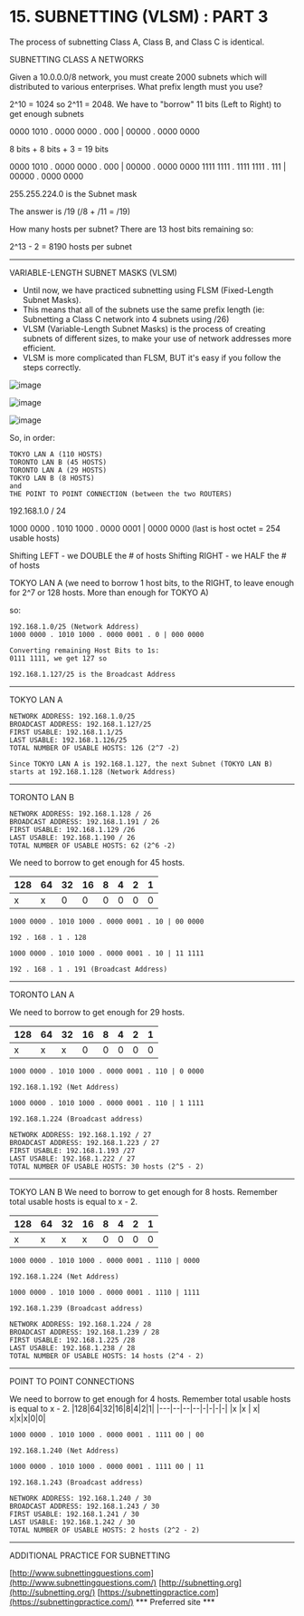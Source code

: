 # 15. SUBNETTING (VLSM) : PART 3

The process of subnetting Class A, Class B, and Class C is identical.

SUBNETTING CLASS A NETWORKS

Given a 10.0.0.0/8 network, you must create 2000 subnets which will distributed to various enterprises. What prefix length must you use?

2^10 = 1024 so 2^11 = 2048. We have to "borrow" 11 bits (Left to Right) to get enough subnets

0000 1010 . 0000 0000 . 000 | 00000 . 0000 0000

8 bits + 8 bits + 3 = 19 bits

0000 1010 . 0000 0000 . 000 | 00000 . 0000 0000
1111 1111 . 1111 1111 . 111 | 00000 . 0000 0000

255.255.224.0 is the Subnet mask

The answer is /19 (/8 + /11 = /19)

How many hosts per subnet? There are 13 host bits remaining so:

2^13 - 2 = 8190 hosts per subnet

---

VARIABLE-LENGTH SUBNET MASKS (VLSM)

- Until now, we have practiced subnetting using FLSM (Fixed-Length Subnet Masks).
- This means that all of the subnets use the same prefix length (ie: Subnetting a Class C network into 4 subnets using /26)
- VLSM (Variable-Length Subnet Masks) is the process of creating subnets of different sizes, to make your use of network addresses more efficient.
- VLSM is more complicated than FLSM, BUT it's easy if you follow the steps correctly.

![image](https://github.com/psaumur/CCNA/assets/106411237/30a08f93-796a-4fe9-854e-58af0bcbd69b)

![image](https://github.com/psaumur/CCNA/assets/106411237/ad7d7ac0-5e00-4662-8192-f7f9db86f1d9)

![image](https://github.com/psaumur/CCNA/assets/106411237/dc006342-4bd9-40d4-b1c5-9ac7a670ed96)


So, in order:
```
TOKYO LAN A (110 HOSTS)
TORONTO LAN B (45 HOSTS)
TORONTO LAN A (29 HOSTS)
TOKYO LAN B (8 HOSTS)
and
THE POINT TO POINT CONNECTION (between the two ROUTERS)
```
192.168.1.0 / 24

1000 0000 . 1010 1000 . 0000 0001 | 0000 0000  (last is host octet = 254 usable hosts)

Shifting LEFT - we DOUBLE the # of hosts
Shifting RIGHT - we HALF the # of hosts

TOKYO LAN A (we need to borrow 1 host bits, to the RIGHT, to leave enough for 2^7 or 128 hosts. More than enough for TOKYO A)

so:
```
192.168.1.0/25 (Network Address)
1000 0000 . 1010 1000 . 0000 0001 . 0 | 000 0000

Converting remaining Host Bits to 1s:
0111 1111, we get 127 so

192.168.1.127/25 is the Broadcast Address
```
---
TOKYO LAN A
```
NETWORK ADDRESS: 192.168.1.0/25
BROADCAST ADDRESS: 192.168.1.127/25
FIRST USABLE: 192.168.1.1/25
LAST USABLE: 192.168.1.126/25
TOTAL NUMBER OF USABLE HOSTS: 126 (2^7 -2)

Since TOKYO LAN A is 192.168.1.127, the next Subnet (TOKYO LAN B) starts at 192.168.1.128 (Network Address)
```
---
TORONTO LAN B
```
NETWORK ADDRESS: 192.168.1.128 / 26
BROADCAST ADDRESS: 192.168.1.191 / 26
FIRST USABLE: 192.168.1.129 /26
LAST USABLE: 192.168.1.190 / 26
TOTAL NUMBER OF USABLE HOSTS: 62 (2^6 -2)
```

We need to borrow to get enough for 45 hosts.

|128|64|32|16|8|4|2|1|
|---|--|--|--|-|-|-|-|
|x  |x | 0| 0|0|0|0|0|
```
1000 0000 . 1010 1000 . 0000 0001 . 10 | 00 0000

192 . 168 . 1 . 128

1000 0000 . 1010 1000 . 0000 0001 . 10 | 11 1111

192 . 168 . 1 . 191 (Broadcast Address)
```
---

TORONTO LAN A

We need to borrow to get enough for 29 hosts.

|128|64|32|16|8|4|2|1|
|---|--|--|--|-|-|-|-|
|x  |x | x| 0|0|0|0|0|
```
1000 0000 . 1010 1000 . 0000 0001 . 110 | 0 0000

192.168.1.192 (Net Address)

1000 0000 . 1010 1000 . 0000 0001 . 110 | 1 1111

192.168.1.224 (Broadcast address)

NETWORK ADDRESS: 192.168.1.192 / 27
BROADCAST ADDRESS: 192.168.1.223 / 27
FIRST USABLE: 192.168.1.193 /27
LAST USABLE: 192.168.1.222 / 27
TOTAL NUMBER OF USABLE HOSTS: 30 hosts (2^5 - 2)
```
---

TOKYO LAN B
We need to borrow to get enough for 8 hosts. Remember total usable hosts is equal to x - 2.

|128|64|32|16|8|4|2|1|
|---|--|--|--|-|-|-|-|
|x  |x | x| x|0|0|0|0|
```
1000 0000 . 1010 1000 . 0000 0001 . 1110 | 0000

192.168.1.224 (Net Address)

1000 0000 . 1010 1000 . 0000 0001 . 1110 | 1111

192.168.1.239 (Broadcast address)

NETWORK ADDRESS: 192.168.1.224 / 28
BROADCAST ADDRESS: 192.168.1.239 / 28
FIRST USABLE: 192.168.1.225 /28
LAST USABLE: 192.168.1.238 / 28
TOTAL NUMBER OF USABLE HOSTS: 14 hosts (2^4 - 2)
```
---

POINT TO POINT CONNECTIONS

We need to borrow to get enough for 4 hosts. Remember total usable hosts is equal to x - 2.
|128|64|32|16|8|4|2|1|
|---|--|--|--|-|-|-|-|
|x  |x | x| x|x|x|0|0|
```
1000 0000 . 1010 1000 . 0000 0001 . 1111 00 | 00

192.168.1.240 (Net Address)

1000 0000 . 1010 1000 . 0000 0001 . 1111 00 | 11

192.168.1.243 (Broadcast address)

NETWORK ADDRESS: 192.168.1.240 / 30
BROADCAST ADDRESS: 192.168.1.243 / 30
FIRST USABLE: 192.168.1.241 / 30
LAST USABLE: 192.168.1.242 / 30
TOTAL NUMBER OF USABLE HOSTS: 2 hosts (2^2 - 2)
```
---

ADDITIONAL PRACTICE FOR SUBNETTING

[http://www.subnettingquestions.com](http://www.subnettingquestions.com/)
[http://subnetting.org](http://subnetting.org/)
[https://subnettingpractice.com](https://subnettingpractice.com/) *** Preferred site ***
